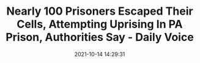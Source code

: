 ---
"title": "Nearly 100 Prisoners Escaped Their Cells, Attempting Uprising In PA Prison, Authorities Say - Daily Voice"
"date": "2021-10-14 14:29:31"
"feed_name": "GOOGLENEWSINDUSTRIAL"
"feed_website": "https://news.google.com/search?q=industrial%2Bincident&hl=en-US&gl=US&ceid=US:en"
"feed_rss": "https://news.google.com/rss/search?q=industrial%2Bincident&hl=en-US&gl=US&ceid=US:en"
"link": "https://dailyvoice.com/pennsylvania/cumberland/news/nearly-100-prisoners-escaped-their-cells-attempting-uprising-in-pa-prison-authorities-say/818108/"
"source": "{'href': 'https://dailyvoice.com', 'title': 'Daily Voice'}"
"file": "_posts/2021-1-1-0b052281e68fd0dd59593739c40360afe310b160.md"
"accident": "0"
"drilling": "0"
"dead": "0"
"injured": "0"
"arrested": "0"
"place": "unknown place"
"where": "unknown site"
"causes": "unknown"
"place_uri": "unknown place"
---
